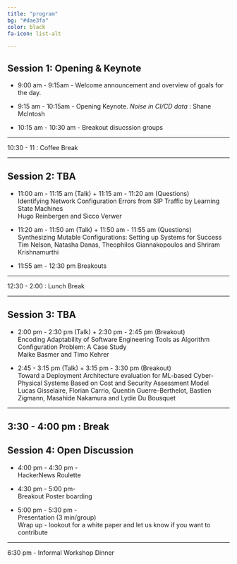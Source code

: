 ```yaml
---
title: "program"
bg: "#dae3fa"
color: black
fa-icon: list-alt

---
```


## Session 1: Opening &amp; Keynote


- 9:00 am - 9:15am - 
	Welcome announcement and overview of goals for the day. 

- 9:15 am - 10:15am - 
	Opening Keynote. 
 _Noise in CI/CD data_ : Shane McIntosh

- 10:15 am - 10:30 am - 
	Breakout disucssion groups 

---

10:30 - 11 : Coffee Break

---

## Session 2: TBA

- 11:00 am - 11:15 am (Talk) + 11:15 am - 11:20 am (Questions) <br/>
Identifying Network Configuration Errors from SIP Traffic by Learning State Machines <br/>
Hugo Reinbergen and Sicco Verwer 

-	11:20 am - 11:50 am (Talk) + 11:50 am - 11:55 am (Questions) <br/>
Synthesizing Mutable Configurations: Setting up Systems for Success <br/>
Tim Nelson, Natasha Danas, Theophilos Giannakopoulos and Shriram Krishnamurthi 

-	11:55 am - 12:30 pm 
Breakouts

---

12:30 - 2:00 : Lunch Break

---

## Session 3: TBA

- 2:00 pm - 2:30 pm (Talk) + 2:30 pm - 2:45 pm (Breakout) <br/>
Encoding Adaptability of Software Engineering Tools as Algorithm Configuration Problem: A Case Study <br/>
Maike Basmer and Timo Kehrer 

-	2:45 - 3:15 pm (Talk) + 3:15 pm - 3:30 pm (Breakout) <br/>
Toward a Deployment Architecture evaluation for ML-based Cyber-Physical Systems Based on Cost and Security Assessment Model <br/>
Lucas Gisselaire, Florian Carrio, Quentin Guerre-Berthelot, Bastien Zigmann, Masahide Nakamura and Lydie Du Bousquet

---

3:30 - 4:00 pm : Break
---

## Session 4: Open Discussion

- 4:00 pm - 4:30 pm - <br/> 
HackerNews Roulette

- 4:30 pm - 5:00 pm- <br/>
	Breakout Poster boarding

- 5:00 pm - 5:30 pm - <br/>
Presentation (3 min/group) <br/>
Wrap up - lookout for a white paper and let us know if you want to contribute

---

6:30 pm - Informal Workshop Dinner 

[Jürgen Cito]: http://people.csail.mit.edu/jcito
[Mark Santolucito]: http://www.marksantolcuito.com
